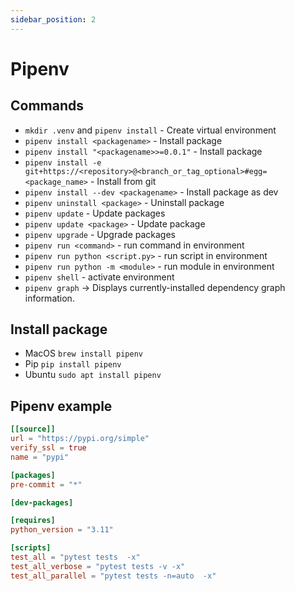 ```yaml
---
sidebar_position: 2
---
```


# Pipenv

## Commands

- `mkdir .venv` and `pipenv install` - Create virtual environment
- `pipenv install <packagename>` - Install package
- `pipenv install "<packagename>>=0.0.1"` - Install package
- `pipenv install -e git+https://<repository>@<branch_or_tag_optional>#egg=<package_name>` - Install from git
- `pipenv install --dev <packagename>` - Install package as dev
- `pipenv uninstall <package>` - Uninstall package
- `pipenv update` - Update packages
- `pipenv update <package>` - Update package
- `pipenv upgrade` - Upgrade packages
- `pipenv run <command>` - run command in environment
- `pipenv run python <script.py>` - run script in environment
- `pipenv run python -m <module>` - run module in environment
- `pipenv shell` - activate environment
- `pipenv graph` -> Displays currently-installed dependency graph information.

## Install package

- MacOS `brew install pipenv`
- Pip `pip install pipenv`
- Ubuntu `sudo apt install pipenv`

## Pipenv example

```toml
[[source]]
url = "https://pypi.org/simple"
verify_ssl = true
name = "pypi"

[packages]
pre-commit = "*"

[dev-packages]

[requires]
python_version = "3.11"

[scripts]
test_all = "pytest tests  -x"
test_all_verbose = "pytest tests -v -x"
test_all_parallel = "pytest tests -n=auto  -x"
```
